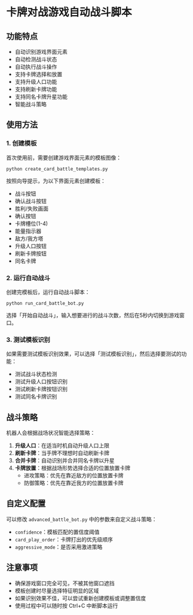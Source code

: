 # 卡牌对战游戏自动战斗脚本

## 功能特点

- 自动识别游戏界面元素
- 自动检测战斗状态
- 自动执行战斗操作
- 支持卡牌选择和放置
- 支持升级人口功能
- 支持刷新卡牌功能
- 支持同名卡牌升星功能
- 智能战斗策略

## 使用方法

### 1. 创建模板

首次使用前，需要创建游戏界面元素的模板图像：

```
python create_card_battle_templates.py
```

按照向导提示，为以下界面元素创建模板：
- 战斗按钮
- 确认战斗按钮
- 胜利/失败画面
- 确认按钮
- 卡牌槽位(1-4)
- 能量指示器
- 敌方/我方塔
- 升级人口按钮
- 刷新卡牌按钮
- 同名卡牌

### 2. 运行自动战斗

创建完模板后，运行自动战斗脚本：

```
python run_card_battle_bot.py
```

选择「开始自动战斗」，输入想要进行的战斗次数，然后在5秒内切换到游戏窗口。

### 3. 测试模板识别

如果需要测试模板识别效果，可以选择「测试模板识别」，然后选择要测试的功能：

- 测试战斗状态检测
- 测试升级人口按钮识别
- 测试刷新卡牌按钮识别
- 测试同名卡牌识别

## 战斗策略

机器人会根据战场状况智能选择策略：

1. **升级人口**：在适当时机自动升级人口上限
2. **刷新卡牌**：当手牌不理想时自动刷新卡牌
3. **合并卡牌**：自动识别并合并同名卡牌以升星
4. **卡牌放置**：根据战场形势选择合适的位置放置卡牌
   - 进攻策略：优先在靠近敌方的位置放置卡牌
   - 防御策略：优先在靠近我方的位置放置卡牌

## 自定义配置

可以修改 `advanced_battle_bot.py` 中的参数来自定义战斗策略：

- `confidence`：模板匹配的置信度阈值
- `card_play_order`：卡牌打出的优先级顺序
- `aggressive_mode`：是否采用激进策略

## 注意事项

- 确保游戏窗口完全可见，不被其他窗口遮挡
- 模板创建时尽量选择特征明显的区域
- 如果识别效果不佳，可以尝试重新创建模板或调整置信度
- 使用过程中可以随时按 Ctrl+C 中断脚本运行